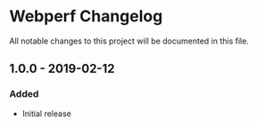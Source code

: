 # Webperf Changelog

All notable changes to this project will be documented in this file.

## 1.0.0 - 2019-02-12
### Added
- Initial release
